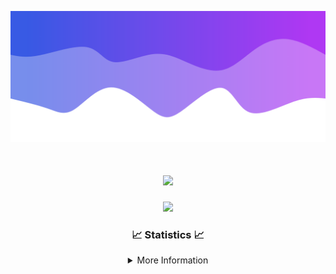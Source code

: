 ![Header](./IMG_4001.png)
<div align="center">

<h1 align="center">
  <a href="https://git.io/typing-svg">
    <img src="https://readme-typing-svg.herokuapp.com/?lines=Welcome+to+my+profile!+👋;JavaScript+developer.;&center=true&size=25">
  </a>
</h1>

<p align="center">
  <img src="https://lanyard.cnrad.dev/api/624702585596805130" />
</p>

### 📈 Statistics 📈
<details>
    <summary>More Information</summary>
    <br/>

<!--START_SECTION:waka-->
![Code Time](http://img.shields.io/badge/Code%20Time-89%20hrs%201%20min-blue)

![Profile Views](http://img.shields.io/badge/Profile%20Views-0-blue)

**🐱 My GitHub Data** 

> 📦 2.1 kB Used in GitHub's Storage 
 > 
> 🏆 3 Contributions in the Year 2024
 > 
> 🚫 Not Opted to Hire
 > 
> 📜 5 Public Repositories 
 > 
> 🔑 1 Private Repositories 
 > 
**I'm an Early 🐤** 

```text
🌞 Morning                117 commits         ███░░░░░░░░░░░░░░░░░░░░░░   13.37 % 
🌆 Daytime                356 commits         ██████████░░░░░░░░░░░░░░░   40.69 % 
🌃 Evening                359 commits         ██████████░░░░░░░░░░░░░░░   41.03 % 
🌙 Night                  43 commits          █░░░░░░░░░░░░░░░░░░░░░░░░   04.91 % 
```
📅 **I'm Most Productive on Wednesday** 

```text
Monday                   108 commits         ███░░░░░░░░░░░░░░░░░░░░░░   12.34 % 
Tuesday                  127 commits         ████░░░░░░░░░░░░░░░░░░░░░   14.51 % 
Wednesday                164 commits         █████░░░░░░░░░░░░░░░░░░░░   18.74 % 
Thursday                 146 commits         ████░░░░░░░░░░░░░░░░░░░░░   16.69 % 
Friday                   124 commits         ████░░░░░░░░░░░░░░░░░░░░░   14.17 % 
Saturday                 82 commits          ██░░░░░░░░░░░░░░░░░░░░░░░   09.37 % 
Sunday                   124 commits         ████░░░░░░░░░░░░░░░░░░░░░   14.17 % 
```


📊 **This Week I Spent My Time On** 

```text
🕑︎ Time Zone: America/New_York

💬 Programming Languages: 
Java                     9 hrs 31 mins       ██████████████████████░░░   88.72 % 
Kotlin                   34 mins             █░░░░░░░░░░░░░░░░░░░░░░░░   05.38 % 
XML                      20 mins             █░░░░░░░░░░░░░░░░░░░░░░░░   03.17 % 
YAML                     16 mins             █░░░░░░░░░░░░░░░░░░░░░░░░   02.49 % 
GitIgnore file           1 min               ░░░░░░░░░░░░░░░░░░░░░░░░░   00.20 % 

🔥 Editors: 
IntelliJ                 10 hrs 43 mins      █████████████████████████   100.00 % 

🐱‍💻 Projects: 
Mercury                  5 hrs 42 mins       █████████████░░░░░░░░░░░░   53.14 % 
Sodium                   3 hrs 31 mins       ████████░░░░░░░░░░░░░░░░░   32.85 % 
SacredRIPOrganizationNEW 1 hr 7 mins         ███░░░░░░░░░░░░░░░░░░░░░░   10.52 % 
Cobalt                   11 mins             ░░░░░░░░░░░░░░░░░░░░░░░░░   01.83 % 
Unknown Project          4 mins              ░░░░░░░░░░░░░░░░░░░░░░░░░   00.74 % 

💻 Operating System: 
Windows                  10 hrs 43 mins      █████████████████████████   100.00 % 
```

**I Mostly Code in Java** 

```text
Java                     21 repos            ██████████████████████░░░   87.50 % 
JavaScript               2 repos             ██░░░░░░░░░░░░░░░░░░░░░░░   08.33 % 
C++                      1 repo              █░░░░░░░░░░░░░░░░░░░░░░░░   04.17 % 
```



**Timeline**

![Lines of Code chart](https://raw.githubusercontent.com/DevDipin/DevDipin/main/assets/bar_graph.png)


 Last Updated on 22/02/2024 03:10:43 UTC
<!--END_SECTION:waka-->

![Footer](./IMG_4002.png)